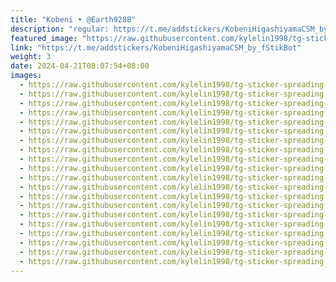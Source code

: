 ```yaml
---
title: "Kobeni • @Earth928B"
description: "regular: https://t.me/addstickers/KobeniHigashiyamaCSM_by_fStikBot"
featured_image: "https://raw.githubusercontent.com/kylelin1998/tg-sticker-spreading-worldwide-images/main/img/53a0c653-80b1-408e-a43b-205cb19c09a6.jpg"
link: "https://t.me/addstickers/KobeniHigashiyamaCSM_by_fStikBot"
weight: 3
date: 2024-04-21T08:07:54+08:00
images:
  - https://raw.githubusercontent.com/kylelin1998/tg-sticker-spreading-worldwide-images/main/img/53a0c653-80b1-408e-a43b-205cb19c09a6.jpg
  - https://raw.githubusercontent.com/kylelin1998/tg-sticker-spreading-worldwide-images/main/img/2d9cd14a-c845-4cb7-a3c3-86b0e9c0e930.jpg
  - https://raw.githubusercontent.com/kylelin1998/tg-sticker-spreading-worldwide-images/main/img/8c1485b1-9bff-435b-8c8d-bfdf0ebac36f.jpg
  - https://raw.githubusercontent.com/kylelin1998/tg-sticker-spreading-worldwide-images/main/img/b59f3775-73f7-4c22-b434-f43244a62983.jpg
  - https://raw.githubusercontent.com/kylelin1998/tg-sticker-spreading-worldwide-images/main/img/efad5458-510b-4bd5-b51c-88e1b26f7c30.jpg
  - https://raw.githubusercontent.com/kylelin1998/tg-sticker-spreading-worldwide-images/main/img/218995de-a9ed-4843-8fe2-8a352a765662.jpg
  - https://raw.githubusercontent.com/kylelin1998/tg-sticker-spreading-worldwide-images/main/img/fce1287e-5416-49cb-89af-16a0422d9c95.jpg
  - https://raw.githubusercontent.com/kylelin1998/tg-sticker-spreading-worldwide-images/main/img/a175e78f-db87-4a16-9be4-127b030cbd0a.jpg
  - https://raw.githubusercontent.com/kylelin1998/tg-sticker-spreading-worldwide-images/main/img/ca646d39-5869-4655-a9cb-93ced4d79c05.jpg
  - https://raw.githubusercontent.com/kylelin1998/tg-sticker-spreading-worldwide-images/main/img/963dfb05-9fb4-4e73-b57e-f611d657f9a9.jpg
  - https://raw.githubusercontent.com/kylelin1998/tg-sticker-spreading-worldwide-images/main/img/08ac5270-619f-4799-a479-08c6339d6650.jpg
  - https://raw.githubusercontent.com/kylelin1998/tg-sticker-spreading-worldwide-images/main/img/f2cf55f6-9ba1-4bb0-b5f4-2ff73b9e3179.jpg
  - https://raw.githubusercontent.com/kylelin1998/tg-sticker-spreading-worldwide-images/main/img/643e9425-f8d8-4d0d-be2f-8340e07a1fcb.jpg
  - https://raw.githubusercontent.com/kylelin1998/tg-sticker-spreading-worldwide-images/main/img/7ca84983-269e-4cd2-ad94-9ad6354b9422.jpg
  - https://raw.githubusercontent.com/kylelin1998/tg-sticker-spreading-worldwide-images/main/img/d9959ee4-9f32-4895-8ab6-1f70d5a03098.jpg
  - https://raw.githubusercontent.com/kylelin1998/tg-sticker-spreading-worldwide-images/main/img/6f3a7a94-fc81-4545-b4e6-8d6bd08de3c9.jpg
  - https://raw.githubusercontent.com/kylelin1998/tg-sticker-spreading-worldwide-images/main/img/583ec694-4788-450c-bb2c-c77d51f6697f.jpg
  - https://raw.githubusercontent.com/kylelin1998/tg-sticker-spreading-worldwide-images/main/img/fda6fdd7-1a31-4e3a-8b88-986cb8571b6d.jpg
  - https://raw.githubusercontent.com/kylelin1998/tg-sticker-spreading-worldwide-images/main/img/51d6d434-696a-4924-8491-cf53cdeb3b12.jpg
  - https://raw.githubusercontent.com/kylelin1998/tg-sticker-spreading-worldwide-images/main/img/a1dd3d25-bd70-45f8-b27a-6fc504c637a5.jpg
---
```

